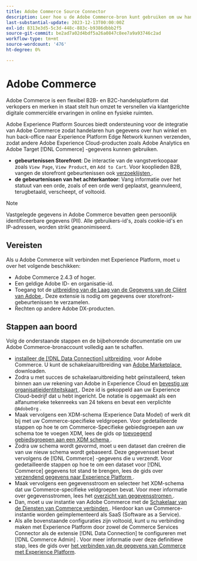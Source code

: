 ```yaml
---
title: Adobe Commerce Source Connector
description: Leer hoe u de Adobe Commerce-bron kunt gebruiken om uw handelsgegevens over te brengen naar Experience Platform.
last-substantial-update: 2023-12-13T00:00:00Z
exl-id: 8313e3d5-5c3d-448c-883c-b9386dbbb2f5
source-git-commit: be2ad7a02d4bdf5a26a0847c8ee7a9a93746c2ad
workflow-type: tm+mt
source-wordcount: '476'
ht-degree: 0%

---
```


# Adobe Commerce

Adobe Commerce is een flexibel B2B- en B2C-handelsplatform dat verkopers en merken in staat stelt hun omzet te versnellen via klantgerichte digitale commerciële ervaringen in online en fysieke ruimten.

Adobe Experience Platform Sources biedt ondersteuning voor de integratie van Adobe Commerce zodat handelaren hun gegevens over hun winkel en hun back-office naar Experience Platform Edge Network kunnen verzenden, zodat andere Adobe Experience Cloud-producten zoals Adobe Analytics en Adobe Target [!DNL Commerce] -gegevens kunnen gebruiken.

* **gebeurtenissen Storefront**: De interactie van de vangstverkoopaar zoals `View Page`, `View Product`, en `Add to Cart`. Voor kooplieden B2B, vangen de storefront gebeurtenissen ook [&#x200B; verzoeklijsten &#x200B;](https://experienceleague.adobe.com/docs/commerce-admin/b2b/requisition-lists/requisition-lists.html?lang=nl-NL).
* **de gebeurtenissen van het achterkantoor**: Vang informatie over het statuut van een orde, zoals of een orde werd geplaatst, geannuleerd, terugbetaald, verscheept, of voltooid.

>[!NOTE]
>
>Vastgelegde gegevens in Adobe Commerce bevatten geen persoonlijk identificeerbare gegevens (PII). Alle gebruikers-id&#39;s, zoals cookie-id&#39;s en IP-adressen, worden strikt geanonimiseerd.

## Vereisten

Als u Adobe Commerce wilt verbinden met Experience Platform, moet u over het volgende beschikken:

* Adobe Commerce 2.4.3 of hoger.
* Een geldige Adobe ID- en organisatie-id.
* Toegang tot de [&#x200B; uitbreiding van de Laag van de Gegevens van de Cliënt van Adobe &#x200B;](../../../tags/extensions/client/client-data-layer/overview.md). Deze extensie is nodig om gegevens over storefront-gebeurtenissen te verzamelen.
* Rechten op andere Adobe DX-producten.

## Stappen aan boord

Volg de onderstaande stappen en de bijbehorende documentatie om uw Adobe Commerce-bronaccount volledig aan te schaffen.

* [&#x200B; installeer de  [!DNL Data Connection]  uitbreiding &#x200B;](https://experienceleague.adobe.com/docs/commerce-merchant-services/data-connection/fundamentals/install.html?lang=nl-NL) voor Adobe Commerce. U kunt de schakelaaruitbreiding van [&#x200B; Adobe Marketplace &#x200B;](https://commercemarketplace.adobe.com/magento-experience-platform-connector.html) downloaden.
* Zodra u met succes de schakelaaruitbreiding hebt geïnstalleerd, teken binnen aan uw rekening van Adobe in Experience Cloud en [&#x200B; bevestig uw organisatieidentiteitskaart &#x200B;](https://experienceleague.adobe.com/docs/core-services/interface/administration/organizations.html?lang=nl-NL#concept_EA8AEE5B02CF46ACBDAD6A8508646255). Deze id is gekoppeld aan uw Experience Cloud-bedrijf dat u hebt ingericht. De notatie is opgemaakt als een alfanumerieke tekenreeks van 24 tekens en bevat een verplichte `@AdobeOrg` .
* Maak vervolgens een XDM-schema (Experience Data Model) of werk dit bij met uw Commerce-specifieke veldgroepen. Voor gedetailleerde stappen op hoe te om Commerce-Specifieke gebiedsgroepen aan uw schema toe te voegen XDM, lees de gids op [&#x200B; toevoegend gebiedsgroepen aan een XDM schema &#x200B;](https://experienceleague.adobe.com/docs/commerce-merchant-services/data-connection/fundamentals/update-xdm.html?lang=nl-NL).
* Zodra uw schema wordt gevormd, moet u een dataset dan creëren die van uw nieuw schema wordt gebaseerd. Deze gegevensset bevat vervolgens de [!DNL Commerce] -gegevens die u verzendt. Voor gedetailleerde stappen op hoe te om een dataset voor [!DNL Commerce] gegevens tot stand te brengen, lees de gids over [&#x200B; verzendend gegevens naar Experience Platform &#x200B;](https://experienceleague.adobe.com/docs/platform-learn/implement-mobile-sdk/experience-cloud/platform.html?lang=nl-NL#create-a-dataset).
* Maak vervolgens een gegevensstroom en selecteer het XDM-schema dat uw Commerce-specifieke veldgroepen bevat. Voor meer informatie over gegevensstromen, lees het [&#x200B; overzicht van gegevensstromen &#x200B;](https://experienceleague.adobe.com/docs/experience-platform/datastreams/overview.html?lang=nl-NL).
* Dan, moet u uw instantie van Adobe Commerce met de [&#x200B; Schakelaar van de Diensten van Commerce verbinden &#x200B;](https://experienceleague.adobe.com/docs/commerce-merchant-services/user-guides/integration-services/saas.html?lang=nl-NL). Hierdoor kan uw Commerce-instantie worden geïmplementeerd als SaaS (Software as a Service).
* Als alle bovenstaande configuraties zijn voltooid, kunt u nu verbinding maken met Experience Platform door zowel de Commerce Services Connector als de extensie [!DNL Data Connection] te configureren met [!DNL Commerce Admin] . Voor meer informatie over deze definitieve stap, lees de gids over [&#x200B; het verbinden van de gegevens van Commerce met Experience Platform &#x200B;](https://experienceleague.adobe.com/docs/commerce-merchant-services/data-connection/fundamentals/connect-data.html?lang=nl-NL).
